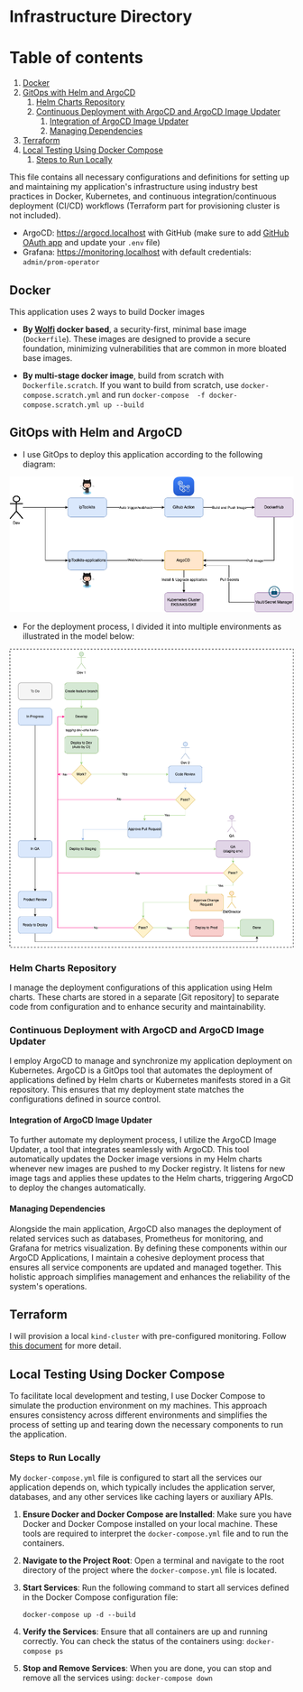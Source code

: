 # Infrastructure Directory

# Table of contents
1. [Docker](#docker)
2. [GitOps with Helm and ArgoCD](#gitops-with-helm-and-argocd)
    1. [Helm Charts Repository](#helm-charts-repository)
    2. [Continuous Deployment with ArgoCD and ArgoCD Image Updater](#continuous-deployment-with-argocd-and-argocd-image-updater)
       1. [Integration of ArgoCD Image Updater](#integration-of-argocd-image-updater)
       2. [Managing Dependencies](#managing-dependencies)
3. [Terraform](#terraform)
4. [Local Testing Using Docker Compose](#local-testing-using-docker-compose)
   1. [Steps to Run Locally](#steps-to-run-locally)

This file contains all necessary configurations and definitions for setting up and maintaining my application's infrastructure using industry best practices in Docker, Kubernetes, and continuous integration/continuous deployment (CI/CD) workflows (Terraform part for provisioning cluster is not included).

- ArgoCD: <https://argocd.localhost> with GitHub (make sure to add [GitHub OAuth app](https://www.infracloud.io/blogs/enabling-sso-authentication-argo-cd/) and update your `.env` file)
- Grafana: <https://monitoring.localhost> with default credentials: `admin/prom-operator`

## Docker

This application uses 2 ways to build Docker images

- **By [Wolfi](https://github.com/wolfi-dev) docker based**, a security-first, minimal base image (`Dockerfile`). These images are designed to provide a secure foundation, minimizing vulnerabilities that are common in more bloated base images.

- **By multi-stage docker image**, build from scratch with `Dockerfile.scratch`. If you want to build from scratch, use `docker-compose.scratch.yml` and run `docker-compose  -f docker-compose.scratch.yml up --build`

## GitOps with Helm and ArgoCD

- I use GitOps to deploy this application according to the following diagram:

![alt text](images/cicd.png "GitOps")

- For the deployment process, I divided it into multiple environments as illustrated in the model below:

![alt text](images/flow.png "Deployment process")

### Helm Charts Repository

I manage the deployment configurations of this application using Helm charts. These charts are stored in a separate [Git repository] to separate code from configuration and to enhance security and maintainability.

### Continuous Deployment with ArgoCD and ArgoCD Image Updater

I employ ArgoCD to manage and synchronize my application deployment on Kubernetes. ArgoCD is a GitOps tool that automates the deployment of applications defined by Helm charts or Kubernetes manifests stored in a Git repository. This ensures that my deployment state matches the configurations defined in source control.

#### Integration of ArgoCD Image Updater

To further automate my deployment process, I utilize the ArgoCD Image Updater, a tool that integrates seamlessly with ArgoCD. This tool automatically updates the Docker image versions in my Helm charts whenever new images are pushed to my Docker registry. It listens for new image tags and applies these updates to the Helm charts, triggering ArgoCD to deploy the changes automatically.

#### Managing Dependencies

Alongside the main application, ArgoCD also manages the deployment of related services such as databases, Prometheus for monitoring, and Grafana for metrics visualization. By defining these components within our ArgoCD Applications, I maintain a cohesive deployment process that ensures all service components are updated and managed together. This holistic approach simplifies management and enhances the reliability of the system's operations.

## Terraform

I will provision a local `kind-cluster` with pre-configured monitoring. Follow [this document](./TERRAFORM.md) for more detail.

## Local Testing Using Docker Compose

To facilitate local development and testing, I use Docker Compose to simulate the production environment on my machines. This approach ensures consistency across different environments and simplifies the process of setting up and tearing down the necessary components to run the application.

### Steps to Run Locally

My `docker-compose.yml` file is configured to start all the services our application depends on, which typically includes the application server, databases, and any other services like caching layers or auxiliary APIs.

1. **Ensure Docker and Docker Compose are Installed**: Make sure you have Docker and Docker Compose installed on your local machine. These tools are required to interpret the `docker-compose.yml` file and to run the containers.
1. **Navigate to the Project Root**: Open a terminal and navigate to the root directory of the project where the `docker-compose.yml` file is located.
1. **Start Services**: Run the following command to start all services defined in the Docker Compose configuration file:

   ```shell
   docker-compose up -d --build
   ```

1. **Verify the Services**: Ensure that all containers are up and running correctly. You can check the status of the containers using: `docker-compose ps`

1. **Stop and Remove Services**: When you are done, you can stop and remove all the services using: `docker-compose down`
